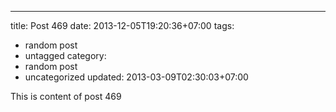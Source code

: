 ---
title: Post 469
date: 2013-12-05T19:20:36+07:00
tags:
  - random post
  - untagged
category:
  - random post
  - uncategorized
updated: 2013-03-09T02:30:03+07:00

This is content of post 469